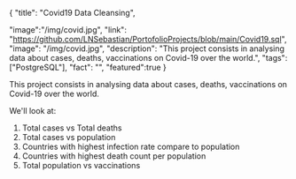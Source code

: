 {
  "title": "Covid19 Data Cleansing",
  
  "image":"/img/covid.jpg",
  "link": "https://github.com/LNSebastian/PortofolioProjects/blob/main/Covid19.sql",
  "image": "/img/covid.jpg",
  "description": "This project consists in analysing data about cases, deaths, vaccinations on Covid-19 over the world.",
  "tags": ["PostgreSQL"],
  "fact": "",
  "featured":true 
}

This project consists in analysing data about cases, deaths, vaccinations on Covid-19 over the world. 

We'll look at:

1. Total cases vs Total deaths
2. Total cases vs population
3. Countries with highest infection rate compare to population
4. Countries with highest death count per population
5. Total population vs vaccinations